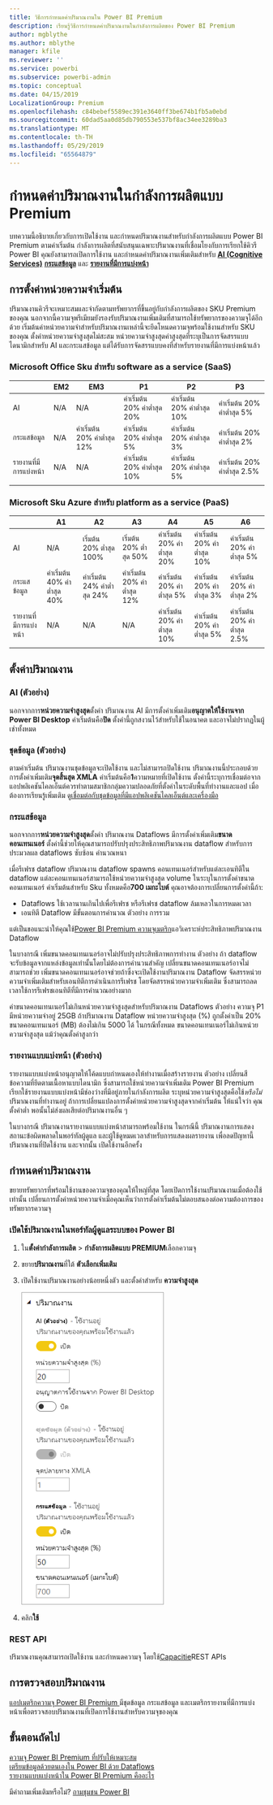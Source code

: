 ```yaml
---
title: วิธีการกำหนดค่าปริมาณงานใน Power BI Premium
description: เรียนรู้วิธีการกำหนดค่าปริมาณงานในกำลังการผลิตของ Power BI Premium
author: mgblythe
ms.author: mblythe
manager: kfile
ms.reviewer: ''
ms.service: powerbi
ms.subservice: powerbi-admin
ms.topic: conceptual
ms.date: 04/15/2019
LocalizationGroup: Premium
ms.openlocfilehash: c84bebef5589ec391e3640ff3be674b1fb5a0ebd
ms.sourcegitcommit: 60dad5aa0d85db790553e537bf8ac34ee3289ba3
ms.translationtype: MT
ms.contentlocale: th-TH
ms.lasthandoff: 05/29/2019
ms.locfileid: "65564879"
---
```

# <a name="configure-workloads-in-a-premium-capacity"></a>กำหนดค่าปริมาณงานในกำลังการผลิตแบบ Premium

บทความนี้อธิบายเกี่ยวกับการเปิดใช้งาน และกำหนดปริมาณงานสำหรับกำลังการผลิตแบบ Power BI Premium ตามค่าเริ่มต้น กำลังการผลิตที่สนับสนุนเฉพาะปริมาณงานที่เชื่อมโยงกับการเรียกใช้คิวรี Power BI คุณยังสามารถเปิดการใช้งาน และกำหนดค่าปริมาณงานเพิ่มเติมสำหรับ **[AI (Cognitive Services)](service-cognitive-services.md)** **[กระแสข้อมูล](service-dataflows-overview.md#dataflow-capabilities-on-power-bi-premium)** และ **[รายงานที่มีการแบ่งหน้า](paginated-reports-save-to-power-bi-service.md)**

## <a name="default-memory-settings"></a>การตั้งค่าหน่วยความจำเริ่มต้น

ปริมาณงานคิวรีจะเหมาะสมและจำกัดตามทรัพยากรที่ขึ้นอยู่กับกำลังการผลิตของ SKU Premium ของคุณ นอกจากนี้ความจุพรีเมียมยังรองรับปริมาณงานเพิ่มเติมที่สามารถใช้ทรัพยากรของความจุได้อีกด้วย เริ่มต้นค่าหน่วยความจำสำหรับปริมาณงานเหล่านี้จะยึดโหนดความจุพร้อมใช้งานสำหรับ SKU ของคุณ ตั้งค่าหน่วยความจำสูงสุดไม่สะสม หน่วยความจำสูงสุดค่าสูงสุดที่ระบุเป็นการจัดสรรแบบไดนามิกสำหรับ AI และกระแสข้อมูล แต่ได้รับการจัดสรรแบบคงที่สำหรับรายงานที่มีการแบ่งหน้าแล้ว 

### <a name="microsoft-office-skus-for-software-as-a-service-saas-scenarios"></a>Microsoft Office Sku สำหรับ software as a service (SaaS)

|                     | EM2                      | EM3                       | P1                      | P2                       | P3                       |
|---------------------|--------------------------|--------------------------|-------------------------|--------------------------|--------------------------|
| AI | N/A | N/A | ค่าเริ่มต้น 20% ค่าต่ำสุด 20% | ค่าเริ่มต้น 20% ค่าต่ำสุด 10% | ค่าเริ่มต้น 20% ค่าต่ำสุด 5% |
| กระแสข้อมูล | N/A |ค่าเริ่มต้น 20% ค่าต่ำสุด 12%  | ค่าเริ่มต้น 20% ค่าต่ำสุด 5%  | ค่าเริ่มต้น 20% ค่าต่ำสุด 3% | ค่าเริ่มต้น 20% ค่าต่ำสุด 2%  |
| รายงานที่มีการแบ่งหน้า | N/A |N/A | ค่าเริ่มต้น 20% ค่าต่ำสุด 10% | ค่าเริ่มต้น 20% ค่าต่ำสุด 5% | ค่าเริ่มต้น 20% ค่าต่ำสุด 2.5% |
| | | | | | |

### <a name="microsoft-azure-skus-for-platform-as-a-service-paas-scenarios"></a>Microsoft Sku Azure สำหรับ platform as a service (PaaS)

|                  | A1                       | A2                       | A3                      | A4                       | A5                      | A6                        |
|-------------------|--------------------------|--------------------------|-------------------------|--------------------------|-------------------------|---------------------------|
| AI | N/A                      | เริ่มต้น 20% ต่ำสุด 100%                     | เริ่มต้น 20% ต่ำสุด 50%                     | ค่าเริ่มต้น 20% ค่าต่ำสุด 20% | ค่าเริ่มต้น 20% ค่าต่ำสุด 10% | ค่าเริ่มต้น 20% ค่าต่ำสุด 5% |
| กระแสข้อมูล         | ค่าเริ่มต้น 40% ค่าต่ำสุด 40% | ค่าเริ่มต้น 24% ค่าต่ำสุด 24% | ค่าเริ่มต้น 20% ค่าต่ำสุด 12% | ค่าเริ่มต้น 20% ค่าต่ำสุด 5%  | ค่าเริ่มต้น 20% ค่าต่ำสุด 3% | ค่าเริ่มต้น 20% ค่าต่ำสุด 2%   |
| รายงานที่มีการแบ่งหน้า | N/A                      | N/A                      | N/A                     | ค่าเริ่มต้น 20% ค่าต่ำสุด 10% | ค่าเริ่มต้น 20% ค่าต่ำสุด 5% | ค่าเริ่มต้น 20% ค่าต่ำสุด 2.5% |
| | | | | | |

## <a name="workload-settings"></a>ตั้งค่าปริมาณงาน

### <a name="ai-preview"></a>AI (ตัวอย่าง)

นอกจากการ**หน่วยความจำสูงสุด**ตั้งค่า ปริมาณงาน AI มีการตั้งค่าเพิ่มเติม**อนุญาตให้ใช้งานจาก Power BI Desktop** ค่าเริ่มต้นคือ**ปิด** ตั้งค่านี้ถูกสงวนไว้สำหรับใช้ในอนาคต และอาจไม่ปรากฏในผู้เช่าทั้งหมด

### <a name="datasets-preview"></a>ชุดข้อมูล (ตัวอย่าง)

ตามค่าเริ่มต้น ปริมาณงานชุดข้อมูลจะเปิดใช้งาน และไม่สามารถปิดใช้งาน ปริมาณงานนี้ประกอบด้วยการตั้งค่าเพิ่มเติม**จุดสิ้นสุด XMLA** ค่าเริ่มต้นคือ**1**ความหมายที่เปิดใช้งาน ตั้งค่านี้ระบุการเชื่อมต่อจากแอปพลิเคชันไคลเอ็นต์ควรทำตามสมาชิกกลุ่มความปลอดภัยที่ตั้งค่าในระดับพื้นที่ทำงานและแอป เมื่อต้องการเรียนรู้เพิ่มเติม ดู[เชื่อมต่อกับชุดข้อมูลที่มีแอปพลิเคชันไคลเอ็นต์และเครื่องมือ](service-premium-connect-tools.md)

### <a name="dataflows"></a>กระแสข้อมูล

นอกจากการ**หน่วยความจำสูงสุด**ตั้งค่า ปริมาณงาน Dataflows มีการตั้งค่าเพิ่มเติม**ขนาดคอนเทนเนอร์** ตั้งค่านี้ช่วยให้คุณสามารถปรับปรุงประสิทธิภาพปริมาณงาน dataflow สำหรับการประมวลผล dataflows ซับซ้อน คำนวณหนา

เมื่อรีเฟรช dataflow ปริมาณงาน dataflow spawns คอนเทนเนอร์สำหรับแต่ละเอนทิตีใน dataflow แต่ละคอนเทนเนอร์สามารถใช้หน่วยความจำสูงสุด volume ในระบุในการตั้งค่าขนาดคอนเทนเนอร์ ค่าเริ่มต้นสำหรับ Sku ทั้งหมดคือ**700 เมกะไบต์** คุณอาจต้องการเปลี่ยนการตั้งค่านี้ถ้า:

- Dataflows ใช้เวลานานเกินไปเพื่อรีเฟรช หรือรีเฟรช dataflow ล้มเหลวในการหมดเวลา
- เอนทิตี Dataflow มีขั้นตอนการคำนวณ ตัวอย่าง การรวม  

แต่เป็นขอแนะนำให้คุณใช้[Power BI Premium ความจุเมตริก](service-admin-premium-monitor-capacity.md)แอวิเคราะห์ประสิทธิภาพปริมาณงาน Dataflow 

ในบางกรณี เพิ่มขนาดคอนเทนเนอร์อาจไม่ปรับปรุงประสิทธิภาพการทำงาน ตัวอย่าง ถ้า dataflow จะรับข้อมูลจากแหล่งข้อมูลเท่านั้นโดยไม่ต้องการคำนวนสำคัญ เปลี่ยนขนาดคอนเทนเนอร์อาจไม่สามารถช่วย เพิ่มขนาดคอนเทนเนอร์อาจช่วยถ้าซึ่งจะเปิดใช้งานปริมาณงาน Dataflow จัดสรรหน่วยความจำเพิ่มเติมสำหรับเอนทิตีการดำเนินการรีเฟรช โดยจัดสรรหน่วยความจำเพิ่มเติม ซึ่งสามารถลดเวลาใช้การรีเฟรชเอนทิตีที่มีการคำนวณอย่างมาก 

ค่าขนาดคอนเทนเนอร์ไม่เกินหน่วยความจำสูงสุดสำหรับปริมาณงาน Dataflows ตัวอย่าง ความจุ P1 มีหน่วยความจำอยู่ 25GB ถ้าปริมาณงาน Dataflow หน่วยความจำสูงสุด (%) ถูกตั้งค่าเป็น 20% ขนาดคอนเทนเนอร์ (MB) ต้องไม่เกิน 5000 ได้ ในกรณีทั้งหมด ขนาดคอนเทนเนอร์ไม่เกินหน่วยความจำสูงสุด แม้ว่าคุณตั้งค่าสูงกว่า 

### <a name="paginated-reports-preview"></a>รายงานแบบแบ่งหน้า (ตัวอย่าง)

รายงานแบบแบ่งหน้าอนุญาตให้โค้ดแบบกำหนดเองให้ทำงานเมื่อสร้างรายงาน ตัวอย่าง เปลี่ยนสีข้อความที่ยึดตามเนื้อหาแบบไดนามิก ซึ่งสามารถใช้หน่วยความจำเพิ่มเติม Power BI Premium เรียกใช้รายงานแบบแบ่งหน้ามีช่องว่างที่มีอยู่ภายในกำลังการผลิต ระบุหน่วยความจำสูงสุดคือใช้*หรือไม่*ปริมาณงานที่ทำงานอยู่ ถ้าการเปลี่ยนแปลงการตั้งค่าหน่วยความจำสูงสุดจากค่าเริ่มต้น ให้แน่ใจว่า คุณตั้งค่าต่ำ พอนั้นไม่ส่งผลเสียต่อปริมาณงานอื่น ๆ

ในบางกรณี ปริมาณงานรายงานแบบแบ่งหน้าสามารถพร้อมใช้งาน ในกรณีนี้ ปริมาณงานการแสดงสถานะข้อผิดพลาดในพอร์ทัลผู้ดูแล และผู้ใช้ดูหมดเวลาสำหรับการแสดงผลรายงาน เพื่อลดปัญหานี้ ปริมาณงานที่ปิดใช้งาน และจากนั้น เปิดใช้งานอีกครั้ง

## <a name="configure-workloads"></a>กำหนดค่าปริมาณงาน

ขยายทรัพยากรที่พร้อมใช้งานของความจุของคุณให้ใหญ่ที่สุด โดยเปิดการใช้งานปริมาณงานเมื่อต้องใช้เท่านั้น เปลี่ยนการตั้งค่าหน่วยความจำเมื่อคุณเห็นว่าการตั้งค่าเริ่มต้นไม่ตอบสนองต่อความต้องการของทรัพยากรความจุ  

### <a name="to-configure-workloads-in-the-power-bi-admin-portal"></a>เปิดใช้ปริมาณงานในพอร์ทัลผู้ดูแลระบบของ Power BI

1. ใน**ตั้งค่ากำลังการผลิต** > **กำลังการผลิตแบบ PREMIUM**เลือกความจุ

1. ขยาย**ปริมาณงาน**ที่ใต้ **ตัวเลือกเพิ่มเติม**

1. เปิดใช้งานปริมาณงานอย่างน้อยหนึ่งตัว และตั้งค่าสำหรับ **ความจำสูงสุด**   

    
    ![เปิดใช้งานปริมาณงาน](media/service-admin-premium-workloads/admin-portal-workloads.png)

1. คลิก**ใช้**

### <a name="rest-api"></a>REST API

ปริมาณงานคุณสามารถเปิดใช้งาน และกำหนดความจุ โดยใช้[Capacitie](https://docs.microsoft.com/rest/api/power-bi/capacities)REST APIs

## <a name="monitoring-workloads"></a>การตรวจสอบปริมาณงาน

[แอปเมตริกความจุ Power BI Premium ](service-admin-premium-monitor-capacity.md) มีชุดข้อมูล กระแสข้อมูล และเมตริกรายงานที่มีการแบ่งหน้าเพื่อตรวจสอบปริมาณงานที่เปิดการใช้งานสำหรับความจุของคุณ 

## <a name="next-steps"></a>ขั้นตอนถัดไป

[ความจุ Power BI Premium ที่ปรับให้เหมาะสม](service-premium-capacity-optimize.md)     
[เตรียมข้อมูลด้วยตนเองใน Power BI ด้วย Dataflows](service-dataflows-overview.md)   
[รายงานแบบแบ่งหน้าใน Power BI Premium คืออะไร](paginated-reports-report-builder-power-bi.md)   

มีคำถามเพิ่มเติมหรือไม่? [ถามชุมชน Power BI](http://community.powerbi.com/)